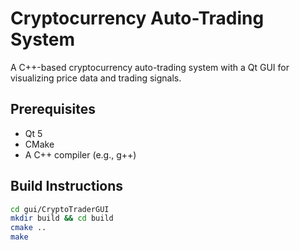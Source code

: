 # Cryptocurrency Auto-Trading System

A C++-based cryptocurrency auto-trading system with a Qt GUI for visualizing price data and trading signals.

## Prerequisites
- Qt 5
- CMake
- A C++ compiler (e.g., g++)

## Build Instructions
```bash
cd gui/CryptoTraderGUI
mkdir build && cd build
cmake ..
make